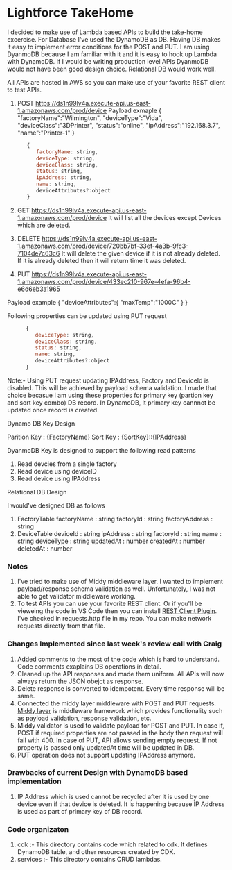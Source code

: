# Lightforce TakeHome

I decided to make use of Lambda based APIs to build the take-home excercise. For Database I've used the DynamoDB as DB. Having DB makes it easy to implement error conditions for the POST and PUT. I am using DyanmoDB because I am familiar with it and it is easy to hook up Lambda with DynamoDB. If I would be writing production level APIs DyanmoDB would not have been good design choice. Relational DB would work well.

All APIs are hosted in AWS so you can make use of your favorite REST client to test APIs.

1. POST https://ds1n99lv4a.execute-api.us-east-1.amazonaws.com/prod/device
   Payload exmaple
   {
   "factoryName":"Wilmington",
   "deviceType":"Vida",
   "deviceClass":"3DPrinter",
   "status":"online",
   "ipAddress":"192.168.3.7",
   "name":"Printer-1"
   }

   ```javascript
      {
         factoryName: string,
         deviceType: string,
         deviceClass: string,
         status: string,
         ipAddress: string,
         name: string,
         deviceAttributes?:object
      }
   ```

2. GET https://ds1n99lv4a.execute-api.us-east-1.amazonaws.com/prod/device
   It will list all the devices except Devices which are deleted.

3. DELETE https://ds1n99lv4a.execute-api.us-east-1.amazonaws.com/prod/device/720bb7bf-33ef-4a3b-9fc3-7104de7c63c6
   It will delete the given device if it is not already deleted. If it is already deleted then it will return time it was deleted.

4. PUT https://ds1n99lv4a.execute-api.us-east-1.amazonaws.com/prod/device/433ec210-967e-4efa-96b4-e6d6eb3a1965

Payload example
{
"deviceAttributes":{
"maxTemp":"1000C"
}
}

Following properties can be updated using PUT request

```javascript
      {
         deviceType: string,
         deviceClass: string,
         status: string,
         name: string,
         deviceAttributes?:object
      }
```

Note:- Using PUT request updating IPAddress, Factory and DeviceId is disabled. This will be achieved by payload schema validation. I made that choice becasue I am using these properties for primary key (partion key and sort key combo) DB record. In DynamoDB, it primary key cannnot be updated once record is created.

Dynamo DB Key Design

Parition Key : {FactoryName}
Sort Key : {SortKey}::{IPAddress}

DyanmoDB Key is designed to support the following read patterns

1. Read devcies from a single factory
2. Read device using deviceID
3. Read device using IPAddress

Relational DB Design

I would've designed DB as follows

1. FactoryTable
   factoryName : string
   factoryId : string
   factoryAddress : string
2. DeviceTable
   deviceId : string
   ipAddress : string
   factoryId : string
   name : string
   deviceType : string
   updatedAt : number
   createdAt : number
   deletedAt : number

### Notes

1. I've tried to make use of Middy middleware layer. I wanted to implement payload/response schema validation as well. Unfortunately, I was not able to get validator middleware working.
2. To test APIs you can use your favorite REST client. Or if you'll be vieweing the code in VS Code then you can install [REST Client Plugin](https://marketplace.visualstudio.com/items?itemName=humao.rest-client). I've checked in requests.http file in my repo. You can make network requests directly from that file.

### Changes Implemented since last week's review call with Craig

1. Added comments to the most of the code which is hard to understand. Code comments exaplains DB operations in detail.
2. Cleaned up the API responses and made them uniform. All APIs will now always return the JSON obejct as response.
3. Delete response is converted to idempotent. Every time response will be same.
4. Connected the middy layer middleware with POST and PUT requests. [Middy layer](https://middy.js.org/) is middleware framework which provides functionality such as payload validation, response validation, etc.
5. Middy validator is used to validate payload for POST and PUT. In case if, POST if required properties are not passed in the body then request will fail with 400. In case of PUT, API allows sending empty request. If not property is passed only updatedAt time will be updated in DB.
6. PUT operation does not support updating IPAddress anymore.

### Drawbacks of current Design with DynamoDB based implementation

1. IP Address which is used cannot be recycled after it is used by one device even if that device is deleted. It is happening because IP Address is used as part of primary key of DB record.

### Code organizaton

1. cdk :- This directory contains code which related to cdk. It defines DynamoDB table, and other resources created by CDK.
2. services :- This directory contains CRUD lambdas.
